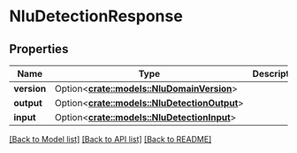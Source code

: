 # NluDetectionResponse

## Properties

Name | Type | Description | Notes
------------ | ------------- | ------------- | -------------
**version** | Option<[**crate::models::NluDomainVersion**](NluDomainVersion.md)> |  | [optional]
**output** | Option<[**crate::models::NluDetectionOutput**](NluDetectionOutput.md)> |  | [optional]
**input** | Option<[**crate::models::NluDetectionInput**](NluDetectionInput.md)> |  | [optional]

[[Back to Model list]](../README.md#documentation-for-models) [[Back to API list]](../README.md#documentation-for-api-endpoints) [[Back to README]](../README.md)


